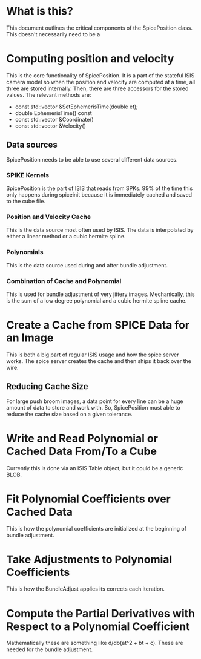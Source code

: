 # What is this?
This document outlines the critical components of the SpicePosition class. This doesn't necessarily need to be a 

# Computing position and velocity
This is the core functionality of SpicePosition. It is a part of the stateful ISIS camera model so when the position and velocity are computed at a time, all three are stored internally. Then, there are three accessors for the stored values. The relevant methods are:
* const std::vector<double> &SetEphemerisTime(double et);
* double EphemerisTime() const
* const std::vector<double> &Coordinate()
* const std::vector<double> &Velocity()

## Data sources
SpicePosition needs to be able to use several different data sources.

### SPIKE Kernels
SpicePosition is the part of ISIS that reads from SPKs. 99% of the time this only happens during spiceinit because it is immediately cached and saved to the cube file.

### Position and Velocity Cache
This is the data source most often used by ISIS. The data is interpolated by either a linear method or a cubic hermite spline.

### Polynomials
This is the data source used during and after bundle adjustment.

### Combination of Cache and Polynomial
This is used for bundle adjustment of very jittery images. Mechanically, this is the sum of a low degree polynomial and a cubic hermite spline cache.

# Create a Cache from SPICE Data for an Image
This is both a big part of regular ISIS usage and how the spice server works. The spice server creates the cache and then ships it back over the wire.

## Reducing Cache Size
For large push broom images, a data point for every line can be a huge amount of data to store and work with. So, SpicePosition must able to reduce the cache size based on a given tolerance.

# Write and Read Polynomial or Cached Data From/To a Cube
Currently this is done via an ISIS Table object, but it could be a generic BLOB.

# Fit Polynomial Coefficients over Cached Data
This is how the polynomial coefficients are initialized at the beginning of bundle adjustment.

# Take Adjustments to Polynomial Coefficients
This is how the BundleAdjust applies its corrects each iteration.

# Compute the Partial Derivatives with Respect to a Polynomial Coefficient
Mathematically these are something like d/db(at^2 + bt + c). These are needed for the bundle adjustment.